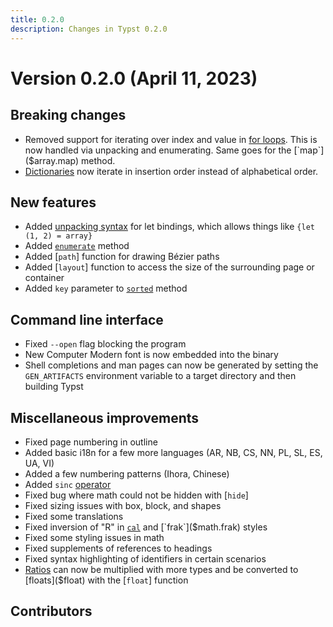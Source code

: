 ```yaml
---
title: 0.2.0
description: Changes in Typst 0.2.0
---
```


# Version 0.2.0 (April 11, 2023)

## Breaking changes
- Removed support for iterating over index and value in
  [for loops]($scripting/#loops). This is now handled via unpacking and
  enumerating. Same goes for the [`map`]($array.map) method.
- [Dictionaries]($dictionary) now iterate in insertion order instead of
  alphabetical order.

## New features
- Added [unpacking syntax]($scripting/#bindings) for let bindings, which allows
  things like `{let (1, 2) = array}`
- Added [`enumerate`]($array.enumerate) method
- Added [`path`] function for drawing Bézier paths
- Added [`layout`] function to access the size of the surrounding page or
  container
- Added `key` parameter to [`sorted`]($array.sorted) method

## Command line interface
- Fixed `--open` flag blocking the program
- New Computer Modern font is now embedded into the binary
- Shell completions and man pages can now be generated by setting the
  `GEN_ARTIFACTS` environment variable to a target directory and then building
  Typst

## Miscellaneous improvements
- Fixed page numbering in outline
- Added basic i18n for a few more languages (AR, NB, CS, NN, PL, SL, ES, UA, VI)
- Added a few numbering patterns (Ihora, Chinese)
- Added `sinc` [operator]($math.op)
- Fixed bug where math could not be hidden with [`hide`]
- Fixed sizing issues with box, block, and shapes
- Fixed some translations
- Fixed inversion of "R" in [`cal`]($math.cal) and [`frak`]($math.frak) styles
- Fixed some styling issues in math
- Fixed supplements of references to headings
- Fixed syntax highlighting of identifiers in certain scenarios
- [Ratios]($ratio) can now be multiplied with more types and be converted to
  [floats]($float) with the [`float`] function

## Contributors
<contributors from="v0.1.0" to="v0.2.0" />
